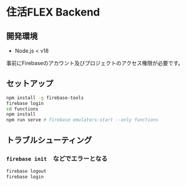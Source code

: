 # 住活FLEX Backend

## 開発環境

- Node.js < v18

事前にFirebaseのアカウント及びプロジェクトのアクセス権限が必要です。

## セットアップ

```bash
npm install -g firebase-tools
firebase login
cd functions
npm install
npm run serve # firebase emulators:start --only functions
```

## トラブルシューティング

### `firebase init`　などでエラーとなる

```bash
firebase logout
firebase login
```